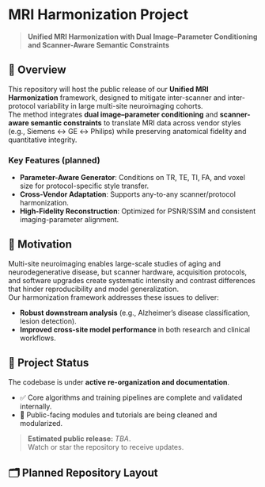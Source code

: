 # MRI Harmonization Project
> **Unified MRI Harmonization with Dual Image–Parameter Conditioning and Scanner-Aware Semantic Constraints**

## 📖 Overview
This repository will host the public release of our **Unified MRI Harmonization** framework, designed to mitigate inter-scanner and inter-protocol variability in large multi-site neuroimaging cohorts.  
The method integrates **dual image–parameter conditioning** and **scanner-aware semantic constraints** to translate MRI data across vendor styles (e.g., Siemens ↔ GE ↔ Philips) while preserving anatomical fidelity and quantitative integrity.

### Key Features (planned)
- **Parameter-Aware Generator**: Conditions on TR, TE, TI, FA, and voxel size for protocol-specific style transfer.  
- **Cross-Vendor Adaptation**: Supports any-to-any scanner/protocol harmonization.  
- **High-Fidelity Reconstruction**: Optimized for PSNR/SSIM and consistent imaging-parameter alignment.

## 🧠 Motivation
Multi-site neuroimaging enables large-scale studies of aging and neurodegenerative disease, but scanner hardware, acquisition protocols, and software upgrades create systematic intensity and contrast differences that hinder reproducibility and model generalization.  
Our harmonization framework addresses these issues to deliver:
- **Robust downstream analysis** (e.g., Alzheimer’s disease classification, lesion detection).  
- **Improved cross-site model performance** in both research and clinical workflows.

## 🚧 Project Status
The codebase is under **active re-organization and documentation**.  
- ✅ Core algorithms and training pipelines are complete and validated internally.  
- 📝 Public-facing modules and tutorials are being cleaned and modularized.

> **Estimated public release:** _TBA_.  
Watch or star the repository to receive updates.

## 🗂️ Planned Repository Layout
